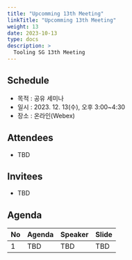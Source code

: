 ```yaml
---
title: "Upcomming 13th Meeting"
linkTitle: "Upcomming 13th Meeting"
weight: 13
date: 2023-10-13
type: docs
description: >
  Tooling SG 13th Meeting
---
```


## Schedule

* 목적 : 공유 세미나
* 일시 : 2023. 12. 13(수), 오후 3:00~4:30
* 장소 : 온라인(Webex)

## Attendees
* TBD

## Invitees
* TBD

## Agenda
| No | Agenda           | Speaker | Slide |
|----|-----------------|------|------|
| 1  | TBD | TBD | TBD |